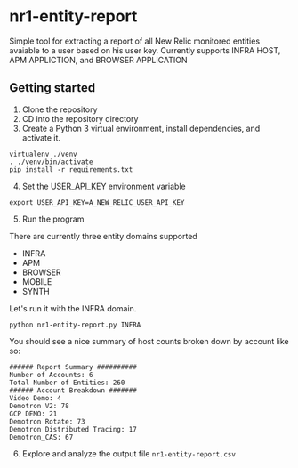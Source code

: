 # nr1-entity-report
Simple tool for extracting a report of all New Relic monitored entities avaiable to a user based on his user key.  Currently supports INFRA HOST, APM APPLICTION, and  BROWSER APPLICATION

## Getting started

1. Clone the repository
2. CD into the repository directory
3. Create a Python 3 virtual environment, install dependencies, and activate it.

```
virtualenv ./venv
. ./venv/bin/activate
pip install -r requirements.txt
```

4. Set the USER_API_KEY environment variable 

```
export USER_API_KEY=A_NEW_RELIC_USER_API_KEY
```

5. Run the program

There are currently three entity domains supported

- INFRA
- APM
- BROWSER
- MOBILE
- SYNTH

Let's run it with the INFRA domain.

```
python nr1-entity-report.py INFRA
```

You should see a nice summary of host counts broken down by account like so:

```
###### Report Summary ##########
Number of Accounts: 6
Total Number of Entities: 260
###### Account Breakdown #######
Video Demo: 4
Demotron V2: 78
GCP DEMO: 21
Demotron Rotate: 73
Demotron Distributed Tracing: 17
Demotron_CAS: 67
```

6. Explore and analyze the output file `nr1-entity-report.csv`